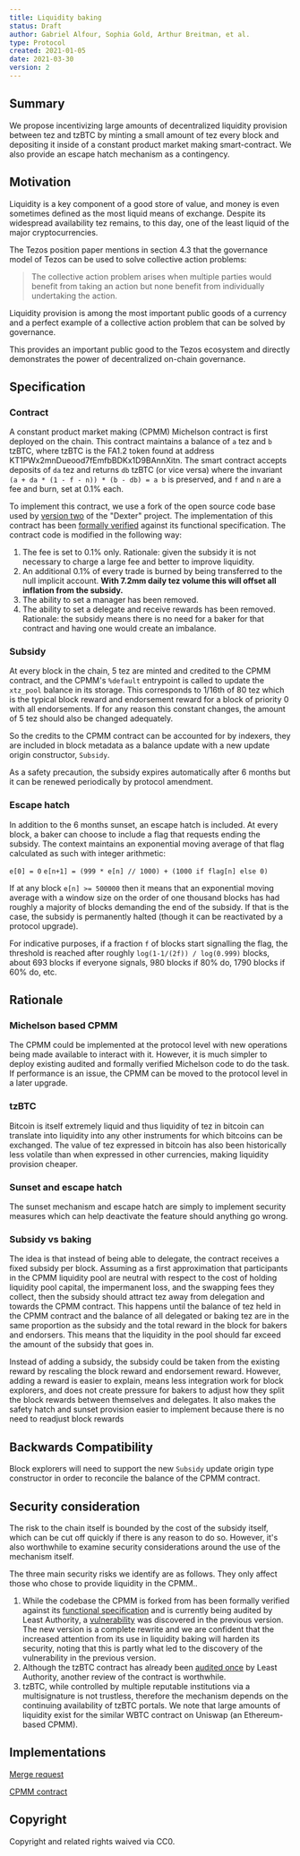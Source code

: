 ```yaml
---
title: Liquidity baking
status: Draft
author: Gabriel Alfour, Sophia Gold, Arthur Breitman, et al.
type: Protocol
created: 2021-01-05
date: 2021-03-30
version: 2
---
```


## Summary

We propose incentivizing large amounts of decentralized liquidity provision between tez and tzBTC by minting a small amount of tez every block and depositing it inside of a constant product market making smart-contract. We also provide an escape hatch mechanism as a contingency.

## Motivation

Liquidity is a key component of a good store of value, and money is even sometimes defined as the most liquid means of exchange. Despite its widespread availability tez remains, to this day, one of the least liquid of the major cryptocurrencies.

The Tezos position paper mentions in section 4.3 that the governance model of Tezos can be used to solve collective action problems:

> The collective action problem arises when multiple parties would benefit from taking an action but none benefit from individually undertaking the action.

Liquidity provision is among the most important public goods of a currency and a perfect example of a collective action problem that can be solved by governance.

This provides an important public good to the Tezos ecosystem and directly demonstrates the power of decentralized on-chain governance.


## Specification

### Contract

A constant product market making (CPMM) Michelson contract is first deployed on the chain. This contract maintains a balance of `a` tez and `b` tzBTC, where tzBTC is the FA1.2 token found at address KT1PWx2mnDueood7fEmfbBDKx1D9BAnnXitn. The smart contract accepts deposits of `da` tez and returns `db` tzBTC (or vice versa) where the invariant `(a + da * (1 - f - n)) * (b - db) = a b` is preserved, and `f` and `n` are a fee and burn, set at 0.1% each.

To implement this contract, we use a fork of the open source code base used by [version two](https://gitlab.com/dexter2tz/dexter2tz) of the "Dexter" project. The implementation of this contract has been [formally verified](https://gitlab.com/dexter2tz/dexter2tz/-/blob/master/dexter_spec.v) against its functional specification. The contract code is modified in the following way:

1. The fee is set to 0.1% only. Rationale: given the subsidy it is not necessary to charge a large fee and better to improve liquidity.
2. An additional 0.1% of every trade is burned by being transferred to the null implicit account. __With 7.2mm daily tez volume this will offset all inflation from the subsidy.__
3. The ability to set a manager has been removed.
4. The ability to set a delegate and receive rewards has been removed. Rationale: the subsidy means there is no need for a baker for that contract and having one would create an imbalance.

### Subsidy

At every block in the chain, 5 tez are minted and credited to the CPMM contract, and the CPMM's `%default` entrypoint is called to update the `xtz_pool` balance in its storage. This corresponds to 1/16th of 80 tez which is the typical block reward and endorsement reward for a block of priority 0 with all endorsements. If for any reason this constant changes, the amount of 5 tez should also be changed adequately.

So the credits to the CPMM contract can be accounted for by indexers, they are included in block metadata as a balance update with a new update origin constructor, `Subsidy`.

As a safety precaution, the subsidy expires automatically after 6 months but it can be renewed periodically by protocol amendment.

### Escape hatch

In addition to the 6 months sunset, an escape hatch is included. At every block, a baker can choose to include a flag that requests ending the subsidy. The context maintains an exponential moving average of that flag calculated as such with integer arithmetic:

`e[0] = 0`
`e[n+1] = (999 * e[n] // 1000) + (1000 if flag[n] else 0)`

If at any block `e[n] >= 500000` then it means that an exponential moving average with a window size on the order of one thousand blocks has had roughly a majority of blocks demanding the end of the subsidy. If that is the case, the subsidy is permanently halted (though it can be reactivated by a protocol upgrade).

For indicative purposes, if a fraction `f` of blocks start signalling the flag, the threshold is reached after roughly `log(1-1/(2f)) / log(0.999)` blocks, about 693 blocks if everyone signals, 980 blocks if 80% do, 1790 blocks if 60% do, etc.

## Rationale


### Michelson based CPMM

The CPMM could be implemented at the protocol level with new operations being made available to interact with it. However, it is much simpler to deploy existing audited and formally verified Michelson code to do the task. If performance is an issue, the CPMM can be moved to the protocol level in a later upgrade.

### tzBTC

Bitcoin is itself extremely liquid and thus liquidity of tez in bitcoin can translate into liquidity into any other instruments for which bitcoins can be exchanged. The value of tez expressed in bitcoin has also been historically less volatile than when expressed in other currencies, making liquidity provision cheaper.

### Sunset and escape hatch

The sunset mechanism and escape hatch are simply to implement security measures which can help deactivate the feature should anything go wrong.

### Subsidy vs baking

The idea is that instead of being able to delegate, the contract receives a fixed subsidy per block. Assuming as a first approximation that participants in the CPMM liquidity pool are neutral with respect to the cost of holding liquidity pool capital, the impermanent loss, and the swapping fees they collect, then the subsidy should attract tez away from delegation and towards the CPMM contract. This happens until the balance of tez held in the CPMM contract and the balance of all delegated or baking tez are in the same proportion as the subsidy and the total reward in the block for bakers and endorsers. This means that the liquidity in the pool should far exceed the amount of the subsidy that goes in.

Instead of adding a subsidy, the subsidy could be taken from the existing reward by rescaling the block reward and endorsement reward. However, adding a reward is easier to explain, means less integration work for block explorers, and does not create pressure for bakers to adjust how they split the block rewards between themselves and delegates. It also makes the safety hatch and sunset provision easier to implement because there is no need to readjust block rewards 

## Backwards Compatibility

Block explorers will need to support the new `Subsidy` update origin type constructor in order to reconcile the balance of the CPMM contract.

## Security consideration

The risk to the chain itself is bounded by the cost of the subsidy itself, which can be cut off quickly if there is any reason to do so. However, it's also worthwhile to examine security considerations around the use of the mechanism itself.

The three main security risks we identify are as follows. They only affect those who chose to provide liquidity in the CPMM..

1. While the codebase the CPMM is forked from has been formally verified against its [functional specification](https://gitlab.com/dexter2tz/dexter2tz/-/blob/master/dexter_spec.v) and is currently being audited by Least Authority, a [vulnerability](https://blog.nomadic-labs.com/a-technical-description-of-the-dexter-flaw.html) was discovered in the previous version. The new version is a complete rewrite and we are confident that the increased attention from its use in liquidity baking will harden its security, noting that this is partly what led to the discovery of the vulnerability in the previous version.
2. Although the tzBTC contract has already been [audited once](https://leastauthority.com/static/publications/LeastAuthority-Tezos-TzBTC-Final-Audit-Report.pdf) by Least Authority, another review of the contract is worthwhile.
3. tzBTC, while controlled by multiple reputable institutions via a multisignature is not trustless, therefore the mechanism depends on the continuing availability of tzBTC portals. We note that large amounts of liquidity exist for the similar WBTC contract on Uniswap (an Ethereum-based CPMM).

## Implementations

[Merge request](https://gitlab.com/tezos/tezos/-/merge_requests/2765)

[CPMM contract](https://gitlab.com/dexter2tz/dexter2tz/-/tree/liquidity_baking)

## Copyright 

Copyright and related rights waived via CC0.
